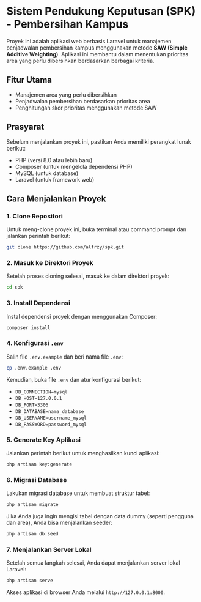 # Sistem Pendukung Keputusan (SPK) - Pembersihan Kampus

Proyek ini adalah aplikasi web berbasis Laravel untuk manajemen penjadwalan pembersihan kampus menggunakan metode **SAW (Simple Additive Weighting)**. Aplikasi ini membantu dalam menentukan prioritas area yang perlu dibersihkan berdasarkan berbagai kriteria.

## Fitur Utama
- Manajemen area yang perlu dibersihkan
- Penjadwalan pembersihan berdasarkan prioritas area
- Penghitungan skor prioritas menggunakan metode SAW

## Prasyarat
Sebelum menjalankan proyek ini, pastikan Anda memiliki perangkat lunak berikut:
- PHP (versi 8.0 atau lebih baru)
- Composer (untuk mengelola dependensi PHP)
- MySQL (untuk database)
- Laravel (untuk framework web)

## Cara Menjalankan Proyek

### 1. Clone Repositori
Untuk meng-clone proyek ini, buka terminal atau command prompt dan jalankan perintah berikut:

```bash
git clone https://github.com/alfrzy/spk.git
```

### 2. Masuk ke Direktori Proyek
Setelah proses cloning selesai, masuk ke dalam direktori proyek:

```bash
cd spk
```

### 3. Install Dependensi
Instal dependensi proyek dengan menggunakan Composer:

```bash
composer install
```

### 4. Konfigurasi `.env`
Salin file `.env.example` dan beri nama file `.env`:

```bash
cp .env.example .env
```

Kemudian, buka file `.env` dan atur konfigurasi berikut:
- `DB_CONNECTION=mysql`
- `DB_HOST=127.0.0.1`
- `DB_PORT=3306`
- `DB_DATABASE=nama_database`
- `DB_USERNAME=username_mysql`
- `DB_PASSWORD=password_mysql`

### 5. Generate Key Aplikasi
Jalankan perintah berikut untuk menghasilkan kunci aplikasi:

```bash
php artisan key:generate
```

### 6. Migrasi Database
Lakukan migrasi database untuk membuat struktur tabel:

```bash
php artisan migrate
```

Jika Anda juga ingin mengisi tabel dengan data dummy (seperti pengguna dan area), Anda bisa menjalankan seeder:

```bash
php artisan db:seed
```

### 7. Menjalankan Server Lokal
Setelah semua langkah selesai, Anda dapat menjalankan server lokal Laravel:

```bash
php artisan serve
```

Akses aplikasi di browser Anda melalui `http://127.0.0.1:8000`.
